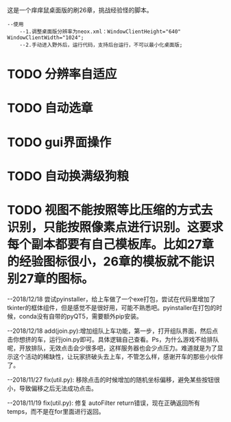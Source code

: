这是一个痒痒鼠桌面版的刷26章，挑战经验怪的脚本。

    --使用
        --1.调整桌面版分辨率为neox.xml：WindowClientHeight="640" WindowClientWidth="1024";
        --2.手动进入野外后，运行代码，支持后台运行，不可以最小化桌面版;

# TODO 分辨率自适应
# TODO 自动选章
# TODO gui界面操作
# TODO 自动换满级狗粮
# TODO 视图不能按照等比压缩的方式去识别，只能按照像素点进行识别。这要求每个副本都要有自己模板库。比如27章的经验图标很小，26章的模板就不能识别27章的图标。

--2018/12/18
    尝试pyinstaller，给上车做了一个exe打包，尝试在代码里增加了tkinter的框体组件，但是感觉不是很好用，可能不熟悉吧。pyinstaller在打包的时候，conda没有自带的pyQT5，需要额外pip安装。

--2018/12/18
  add(join.py):增加组队上车功能，第一步，打开组队界面，然后点击你想挤的车，运行join.py即可。具体逻辑自己查看。Ps，为什么游戏不给排队呢，开放排队，无效点击会少很多吧，这样服务器也会少点压力。难道就是为了显示这个活动的稀缺性，让玩家挤破头去上车，不管怎么样，感谢开车的那些小伙伴了。

--2018/11/27
  fix(util.py): 移除点击的时候增加的随机坐标偏移，避免某些按钮很小，导致偏移之后无法成功点击。

--2018/11/19
  fix(util.py): 修复 autoFilter return错误，现在正确返回所有temps，而不是在for里面进行返回。
  


